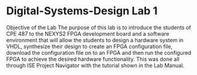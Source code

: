 # Digital-Systems-Design Lab 1
Objective of the Lab
The purpose of this lab is to introduce the students of CPE 487 to the NEXYS2 FPGA development board and a
software environment that will allow the students to design a hardware system in VHDL, synthesize their
design to create an FPGA configuration file, download the configuration file on to an FPGA and
then run the configured FPGA to achieve the desired hardware functionality. This was done all through ISE 
Project Navigator with the tutorial shown in the Lab Manual.
